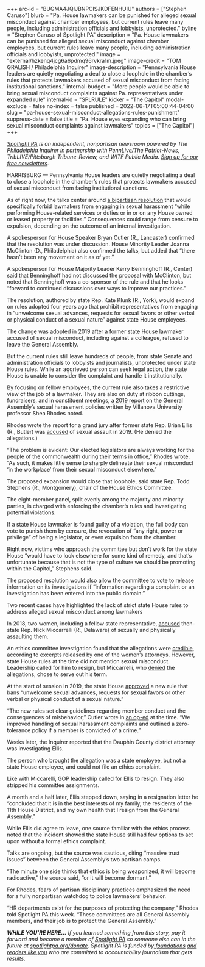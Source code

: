 +++
arc-id = "BUGMA4JQIJBNPCISJKDFENHUIU"
authors = ["Stephen Caruso"]
blurb = "Pa. House lawmakers can be punished for alleged sexual misconduct against chamber employees, but current rules leave many people, including administration officials and lobbyists, unprotected."
byline = "Stephen Caruso of Spotlight PA"
description = "Pa. House lawmakers can be punished for alleged sexual misconduct against chamber employees, but current rules leave many people, including administration officials and lobbyists, unprotected."
image = "external/hzkenq4jcg6a6pdmq96rvkra1m.jpeg"
image-credit = "TOM GRALISH / Philadelphia Inquirer"
image-description = "Pennsylvania House leaders are quietly negotiating a deal to close a loophole in the chamber’s rules that protects lawmakers accused of sexual misconduct from facing institutional sanctions."
internal-budget = "More people would be able to bring sexual misconduct complaints against Pa. representatives under expanded rule"
internal-id = "SPLRULE"
kicker = "The Capitol"
modal-exclude = false
no-index = false
published = 2022-06-17T05:00:44-04:00
slug = "pa-house-sexual-misconduct-allegations-rules-punishment"
suppress-date = false
title = "Pa. House eyes expanding who can bring sexual misconduct complaints against lawmakers"
topics = ["The Capitol"]
+++

<a href="https://www.spotlightpa.org/"><i>Spotlight PA</i></a><i> is an independent, nonpartisan newsroom powered by The Philadelphia Inquirer in partnership with PennLive/The Patriot-News, TribLIVE/Pittsburgh Tribune-Review, and WITF Public Media. </i><a href="https://www.spotlightpa.org/newsletters"><i>Sign up for our free newsletters</i></a><i>.</i>

HARRISBURG — Pennsylvania House leaders are quietly negotiating a deal to close a loophole in the chamber’s rules that protects lawmakers accused of sexual misconduct from facing institutional sanctions.

As of right now, the talks center around <a href="https://web.archive.org/20220617091849/https://www.legis.state.pa.us/cfdocs/billinfo/billinfo.cfm?syear=2021&sind=0&body=H&type=R&bn=0192">a bipartisan resolution</a> that would specifically forbid lawmakers from engaging in sexual harassment “while performing House-related services or duties or in or on any House owned or leased property or facilities.” Consequences could range from censure to expulsion, depending on the outcome of an internal investigation.

A spokesperson for House Speaker Bryan Cutler (R., Lancaster) confirmed that the resolution was under discussion. House Minority Leader Joanna McClinton (D., Philadelphia) also confirmed the talks, but added that “there hasn’t been any movement on it as of yet.”

<script src="https://www.spotlightpa.org/embed.js" async></script><div data-spl-embed-version="1" data-spl-src="https://www.spotlightpa.org/embeds/newsletter/"></div>

A spokesperson for House Majority Leader Kerry Benninghoff (R., Center) said that Benninghoff had not discussed the proposal with McClinton, but noted that Benninghoff was a co-sponsor of the rule and that he looks “forward to continued discussions over ways to improve our practices.”

The resolution, authored by state Rep. Kate Klunk (R., York), would expand on rules adopted four years ago that prohibit representatives from engaging in “unwelcome sexual advances, requests for sexual favors or other verbal or physical conduct of a sexual nature” against state House employees.

The change was adopted in 2019 after a former state House lawmaker accused of sexual misconduct, including against a colleague, refused to leave the General Assembly.

But the current rules still leave hundreds of people, from state Senate and administration officials to lobbyists and journalists, unprotected under state House rules. While an aggrieved person can seek legal action, the state House is unable to consider the complaint and handle it institutionally.

By focusing on fellow employees, the current rule also takes a restrictive view of the job of a lawmaker. They are also on duty at ribbon cuttings, fundraisers, and in constituent meetings, <a href="https://web.archive.org/20220617091848/https://cseinstitute.org/wp-content/uploads/2019/08/CSE-Institute-PA-GA-recs.pdf">a 2019 report</a> on the General Assembly’s sexual harassment policies written by Villanova University professor Shea Rhodes noted.

Rhodes wrote the report for a grand jury after former state Rep. Brian Ellis (R., Butler) was <a href="https://web.archive.org/20190707151806/https://www.inquirer.com/news/pa-lawmaker-investigation-district-attorney-woman-incapacitated-20190124.html">accused</a> of sexual assault in 2019. (He denied the allegations.)

“The problem is evident: Our elected legislators are always working for the people of the commonwealth during their terms in office,” Rhodes wrote. “As such, it makes little sense to sharply delineate their sexual misconduct ‘in the workplace’ from their sexual misconduct elsewhere.”

The proposed expansion would close that loophole, said state Rep. Todd Stephens (R., Montgomery), chair of the House Ethics Committee.

The eight-member panel, split evenly among the majority and minority parties, is charged with enforcing the chamber’s rules and investigating potential violations.

If a state House lawmaker is found guilty of a violation, the full body can vote to punish them by censure, the revocation of “any right, power or privilege” of being a legislator, or even expulsion from the chamber.

Right now, victims who approach the committee but don’t work for the state House “would have to look elsewhere for some kind of remedy, and that’s unfortunate because that is not the type of culture we should be promoting within the Capitol,” Stephens said.

The proposed resolution would also allow the committee to vote to release information on its investigations if “information regarding a complaint or an investigation has been entered into the public domain.”

Two recent cases have highlighted the lack of strict state House rules to address alleged sexual misconduct among lawmakers

In 2018, two women, including a fellow state representative, <a href="https://web.archive.org/20190715213745/https://www.inquirer.com/philly/news/politics/state/rep-nick-miccarelli-allegations-sex-abuse-complaint-ridley-delaware-county-20180228.html">accused</a> then-state Rep. Nick Miccarrelli (R., Delaware) of sexually and physically assaulting them.

An ethics committee investigation found that the allegations were <a href="https://web.archive.org/20200108171731/https://www.inquirer.com/philly/news/breaking/rep-nick-miccarelli-pennsylvania-pa-house-investigation-accusers-credible-20180316.html">credible</a>, according to excerpts released by one of the women’s attorneys. However, state House rules at the time did not mention sexual misconduct. Leadership called for him to resign, but Miccarrelli, who <a href="https://www.delcotimes.com/2018/03/02/miccarelli-continues-to-deny-abuse-allegations-house-gop-leaders-calling-on-him-to-resign/">denied</a> the allegations, chose to serve out his term.

At the start of session in 2019, the state House <a href="https://web.archive.org/20191228064313/https://www.penncapital-star.com/civil-rights-social-justice/can-the-pa-legislature-be-trusted-to-investigate-its-own-metoo-allegations/">approved</a> a new rule that bans “unwelcome sexual advances, requests for sexual favors or other verbal or physical conduct of a sexual nature.”

“The new rules set clear guidelines regarding member conduct and the consequences of misbehavior,” Cutler wrote in <a href="https://web.archive.org/20190118030428/https://www.yorkdispatch.com/story/opinion/contributors/2019/01/17/op-ed-new-pa-house-rules-tackle-reforms/2605800002/">an op-ed</a> at the time. “We improved handling of sexual harassment complaints and outlined a zero-tolerance policy if a member is convicted of a crime.”

Weeks later, the Inquirer reported that the Dauphin County district attorney was investigating Ellis.

The person who brought the allegation was a state employee, but not a state House employee, and could not file an ethics complaint.

Like with Miccarelli, GOP leadership called for Ellis to resign. They also stripped his committee assignments.

<script src="https://www.spotlightpa.org/embed.js" async></script><div data-spl-embed-version="1" data-spl-src="https://www.spotlightpa.org/embeds/donate/"></div>

A month and a half later, Ellis stepped down, saying in a resignation letter he “concluded that it is in the best interests of my family, the residents of the 11th House District, and my own health that I resign from the General Assembly.”

While Ellis did agree to leave, one source familiar with the ethics process noted that the incident showed the state House still had few options to act upon without a formal ethics complaint.

Talks are ongoing, but the source was cautious, citing “massive trust issues” between the General Assembly’s two partisan camps.

“The minute one side thinks that ethics is being weaponized, it will become radioactive,” the source said, “or it will become dormant.”

For Rhodes, fears of partisan disciplinary practices emphasized the need for a fully nonpartisan watchdog to police lawmakers’ behavior.

“HR departments exist for the purposes of protecting the company,” Rhodes told Spotlight PA this week. “These committees are all General Assembly members, and their job is to protect the General Assembly.”

<i><b>WHILE YOU’RE HERE...</b></i><i> If you learned something from this story, pay it forward and become a member of </i><a href="https://www.spotlightpa.org/"><i>Spotlight PA</i></a><i> so someone else can in the future at </i><a href="https://www.spotlightpa.org/donate"><i>spotlightpa.org/donate</i></a><i>. Spotlight PA is funded by</i><a href="https://www.spotlightpa.org/support"><i> foundations</i></a><i> </i><a href="https://www.spotlightpa.org/support"><i>and readers like you</i></a><i> who are committed to accountability journalism that gets results.</i>
